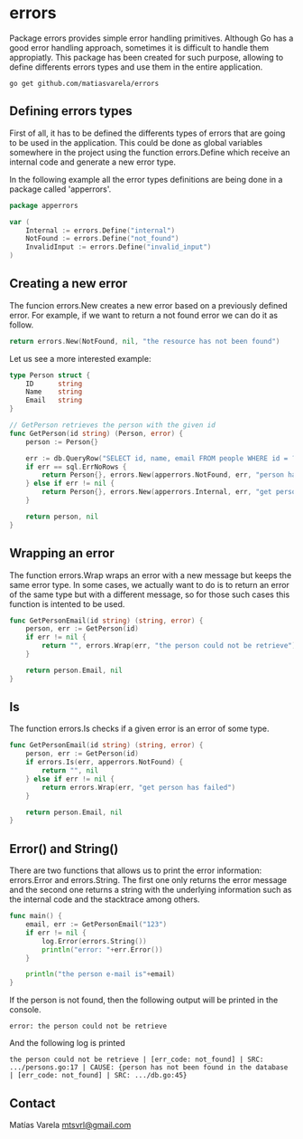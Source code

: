 # errors
Package errors provides simple error handling primitives. Although Go has a good error handling approach, sometimes it is difficult to handle them appropiatly. This package has been created for such purpose, allowing to define differents errors types and use them in the entire application.

```
go get github.com/matiasvarela/errors
````

## Defining errors types
First of all, it has to be defined the differents types of errors that are going to be used in the application. This could be done as global variables somewhere in the project using the function errors.Define which receive an internal code and generate a new error type.

In the following example all the error types definitions are being done in a package called 'apperrors'.

```go
package apperrors

var (
    Internal := errors.Define("internal")
    NotFound := errors.Define("not_found")
    InvalidInput := errors.Define("invalid_input")
)
```

## Creating a new error
The funcion errors.New creates a new error based on a previously defined error. For example, if we want to return a not found error we can do it as follow.

```go
return errors.New(NotFound, nil, "the resource has not been found")
```

Let us see a more interested example:

```go
type Person struct {
    ID      string
    Name    string
    Email   string
}

// GetPerson retrieves the person with the given id
func GetPerson(id string) (Person, error) {
    person := Person{}

    err := db.QueryRow("SELECT id, name, email FROM people WHERE id = ?", id).Scan(&person.ID, &person.Name, &person.Email)
    if err == sql.ErrNoRows {
        return Person{}, errors.New(apperrors.NotFound, err, "person has not been found in the database")
    } else if err != nil {
        return Person{}, errors.New(apperrors.Internal, err, "get person from database has failed")
    }

    return person, nil
}
```

## Wrapping an error
The function errors.Wrap wraps an error with a new message but keeps the same error type.
In some cases, we actually want to do is to return an error of the same type but with a different message, so for those such cases this function is intented to be used. 

```go
func GetPersonEmail(id string) (string, error) {
    person, err := GetPerson(id)
    if err != nil {
        return "", errors.Wrap(err, "the person could not be retrieve")
    }

    return person.Email, nil 
}
```


## Is
The function errors.Is checks if a given error is an error of some type.

```go
func GetPersonEmail(id string) (string, error) {
    person, err := GetPerson(id)
    if errors.Is(err, apperrors.NotFound) {
        return "", nil
    } else if err != nil {
        return errors.Wrap(err, "get person has failed")
    }

    return person.Email, nil
}
```

## Error() and String()
There are two functions that allows us to print the error information: errors.Error and errors.String.
The first one only returns the error message and the second one returns a string with the underlying information such as the internal code and the stacktrace among others.

```go
func main() {
    email, err := GetPersonEmail("123")
    if err != nil {
        log.Error(errors.String())
        println("error: "+err.Error())
    }

    println("the person e-mail is"+email)
}
```

If the person is not found, then the following output will be printed in the console.

```
error: the person could not be retrieve
```

And the following log is printed

```
the person could not be retrieve | [err_code: not_found] | SRC: .../persons.go:17 | CAUSE: {person has not been found in the database | [err_code: not_found] | SRC: .../db.go:45}
```

## Contact
Matías Varela
mtsvrl@gmail.com







